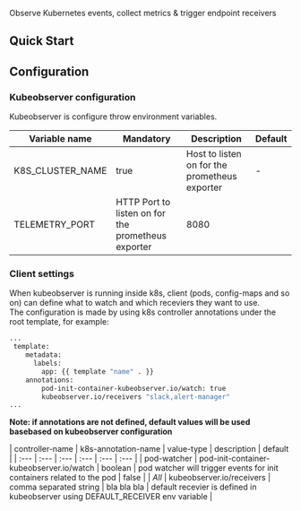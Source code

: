 Observe Kubernetes events, collect metrics & trigger endpoint receivers

## Quick Start

## Configuration

### Kubeobserver configuration

Kubeobserver is configure throw environment variables. 

| Variable name | Mandatory | Description | Default |
| --- | --- | --- | --- |
| K8S_CLUSTER_NAME | true |  Host to listen on for the prometheus exporter | - |
| TELEMETRY_PORT | HTTP Port to listen on for the prometheus exporter | 8080 |

### Client settings

When kubeobserver is running inside k8s, client (pods, config-maps and so on) can define what to watch and which receviers they want to use.<br>
The configuration is made by using k8s controller annotations under the root template, for example:

```bash
...
 template:
    metadata:
      labels:
        app: {{ template "name" . }}
    annotations:
        pod-init-container-kubeobserver.io/watch: true
        kubeobserver.io/receivers "slack,alert-manager"
...        
```

<b>Note: if annotations are not defined, default values will be used basebased on kubeobserver configuration</b><br>

| controller-name | k8s-annotation-name | value-type | description | default |
| :--- | :--- | :--- | :--- | :--- | :--- |
| pod-watcher | pod-init-container-kubeobserver.io/watch | boolean | pod watcher will trigger events for init containers related to the pod | false |
| *All* | kubeobserver.io/receivers | comma separated string | bla bla bla | default recevier is defined in kubeobserver using DEFAULT_RECEIVER env variable |
